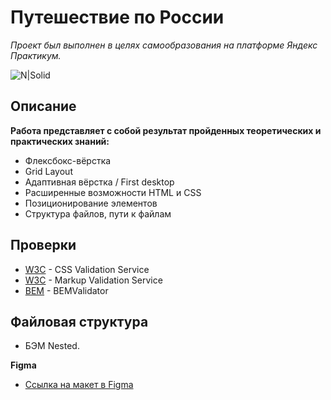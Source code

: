 # Путешествие по России #
_Проект был выполнен в целях самообразования на платформе Яндекс Практикум._

![N|Solid](https://i.ibb.co/fDtwkDn/1.png)

## Описание ##
__Работа представляет с собой результат пройденных теоретических и практических знаний:__
- Флексбокс-вёрстка
- Grid Layout
- Адаптивная вёрстка / First desktop
- Расширенные возможности HTML и CSS
- Позиционирование элементов
- Структура файлов, пути к файлам

## Проверки ##

- [W3C](http://www.css-validator.org/) - CSS Validation Service
- [W3C](https://validator.w3.org/) - Markup Validation Service
- [BEM](https://nglazov.github.io/bem-validator-page/) - BEMValidator

## Файловая структура ##

- БЭМ Nested.


**Figma**

* [Ссылка на макет в Figma](https://www.figma.com/file/5S2WSbEFL6awjVWJ0NWL8Q/Sprint-3_-Russia-_-desktop-mobile?node-id=28503%3A0)

